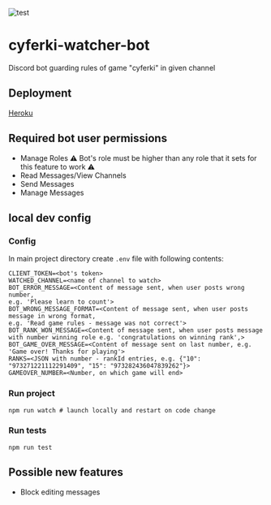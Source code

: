 ![test](https://github.com/Kryszak/cyferki-watcher-bot/actions/workflows/github-actions.yml/badge.svg)

# cyferki-watcher-bot
Discord bot guarding rules of game "cyferki" in given channel

## Deployment
[Heroku](https://dashboard.heroku.com/apps/cyferki-watcher-bot)

## Required bot user permissions
- Manage Roles :warning: Bot's role must be higher than any role that it sets for this feature to work ⚠️
- Read Messages/View Channels
- Send Messages
- Manage Messages

## local dev config
### Config
In main project directory create `.env` file with following contents:
```
CLIENT_TOKEN=<bot's token>
WATCHED_CHANNEL=<name of channel to watch>
BOT_ERROR_MESSAGE=<Content of message sent, when user posts wrong number, 
e.g. 'Please learn to count'>
BOT_WRONG_MESSAGE_FORMAT=<Content of message sent, when user posts message in wrong format, 
e.g. 'Read game rules - message was not correct'>
BOT_RANK_WON_MESSAGE=<Content of message sent, when user posts message with number winning role e.g. 'congratulations on winning rank',>
BOT_GAME_OVER_MESSAGE=<Content of message sent on last number, e.g. 'Game over! Thanks for playing'>
RANKS=<JSON with number - rankId entries, e.g. {"10": "973271221112291409", "15": "973282436047839262"}> 
GAMEOVER_NUMBER=<Number, on which game will end>
```

### Run project
```
npm run watch # launch locally and restart on code change
```

### Run tests
```npm run test```

## Possible new features
- Block editing messages
